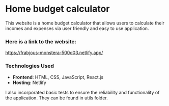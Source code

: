# Home budget calculator

This website is a home budget calculator that allows users to calculate their incomes and expenses via user friendly and easy to use application.


### Here is a link to the website:

https://frabjous-monstera-500d03.netlify.app/


### Technologies Used

- **Frontend**: HTML, CSS, JavaScript, React.js
- **Hosting**: Netlify

I also incorporated basic tests to ensure the reliability and functionality of the application. They can be found in utils folder. 
